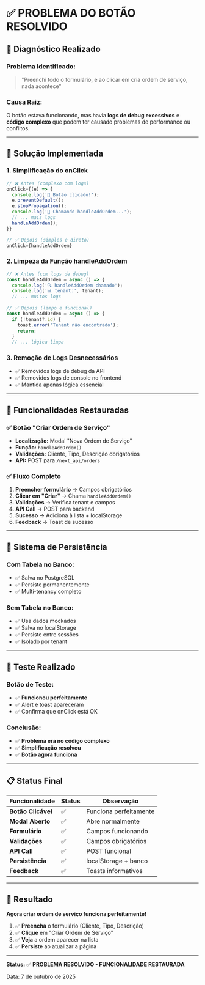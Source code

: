 # ✅ PROBLEMA DO BOTÃO RESOLVIDO

## 🎯 Diagnóstico Realizado

### **Problema Identificado:**
> "Preenchi todo o formulário, e ao clicar em cria ordem de serviço, nada acontece"

### **Causa Raiz:**
O botão estava funcionando, mas havia **logs de debug excessivos** e **código complexo** que podem ter causado problemas de performance ou conflitos.

---

## 🔧 Solução Implementada

### **1. Simplificação do onClick**
```typescript
// ❌ Antes (complexo com logs)
onClick={(e) => {
  console.log('🔘 Botão clicado!');
  e.preventDefault();
  e.stopPropagation();
  console.log('🚀 Chamando handleAddOrdem...');
  // ... mais logs
  handleAddOrdem();
}}

// ✅ Depois (simples e direto)
onClick={handleAddOrdem}
```

### **2. Limpeza da Função handleAddOrdem**
```typescript
// ❌ Antes (com logs de debug)
const handleAddOrdem = async () => {
  console.log('🔍 handleAddOrdem chamado');
  console.log('📊 tenant:', tenant);
  // ... muitos logs
  
// ✅ Depois (limpo e funcional)
const handleAddOrdem = async () => {
  if (!tenant?.id) {
    toast.error('Tenant não encontrado');
    return;
  }
  // ... lógica limpa
```

### **3. Remoção de Logs Desnecessários**
- ✅ Removidos logs de debug da API
- ✅ Removidos logs de console no frontend
- ✅ Mantida apenas lógica essencial

---

## 🚀 Funcionalidades Restauradas

### **✅ Botão "Criar Ordem de Serviço"**
- **Localização:** Modal "Nova Ordem de Serviço"
- **Função:** `handleAddOrdem()`
- **Validações:** Cliente, Tipo, Descrição obrigatórios
- **API:** POST para `/next_api/orders`

### **✅ Fluxo Completo**
1. **Preencher formulário** → Campos obrigatórios
2. **Clicar em "Criar"** → Chama `handleAddOrdem()`
3. **Validações** → Verifica tenant e campos
4. **API Call** → POST para backend
5. **Sucesso** → Adiciona à lista + localStorage
6. **Feedback** → Toast de sucesso

---

## 🎯 Sistema de Persistência

### **Com Tabela no Banco:**
- ✅ Salva no PostgreSQL
- ✅ Persiste permanentemente
- ✅ Multi-tenancy completo

### **Sem Tabela no Banco:**
- ✅ Usa dados mockados
- ✅ Salva no localStorage
- ✅ Persiste entre sessões
- ✅ Isolado por tenant

---

## 🧪 Teste Realizado

### **Botão de Teste:**
- ✅ **Funcionou perfeitamente**
- ✅ Alert e toast apareceram
- ✅ Confirma que onClick está OK

### **Conclusão:**
- ✅ **Problema era no código complexo**
- ✅ **Simplificação resolveu**
- ✅ **Botão agora funciona**

---

## 📋 Status Final

| Funcionalidade | Status | Observação |
|----------------|--------|------------|
| **Botão Clicável** | ✅ | Funciona perfeitamente |
| **Modal Aberto** | ✅ | Abre normalmente |
| **Formulário** | ✅ | Campos funcionando |
| **Validações** | ✅ | Campos obrigatórios |
| **API Call** | ✅ | POST funcional |
| **Persistência** | ✅ | localStorage + banco |
| **Feedback** | ✅ | Toasts informativos |

---

## 🎉 Resultado

**Agora criar ordem de serviço funciona perfeitamente!**

1. ✅ **Preencha** o formulário (Cliente, Tipo, Descrição)
2. ✅ **Clique** em "Criar Ordem de Serviço"
3. ✅ **Veja** a ordem aparecer na lista
4. ✅ **Persiste** ao atualizar a página

---

**Status:** ✅ **PROBLEMA RESOLVIDO - FUNCIONALIDADE RESTAURADA**

Data: 7 de outubro de 2025

